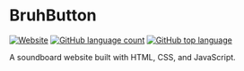 # BruhButton


[![Website](https://img.shields.io/website?down_color=red&down_message=offline&up_color=success&up_message=online&url=https%3A%2F%2Fziyangll.github.io%2FBruhButton%2F)](https://ziyangll.github.io/BruhButton/)
[![GitHub language count](https://img.shields.io/github/languages/count/ziyangll/BruhButton)](https://ziyangll.github.io/BruhButton/)
[![GitHub top language](https://img.shields.io/github/languages/top/ziyangll/BruhButton)](https://ziyangll.github.io/BruhButton/)

A soundboard website built with HTML, CSS, and JavaScript.
